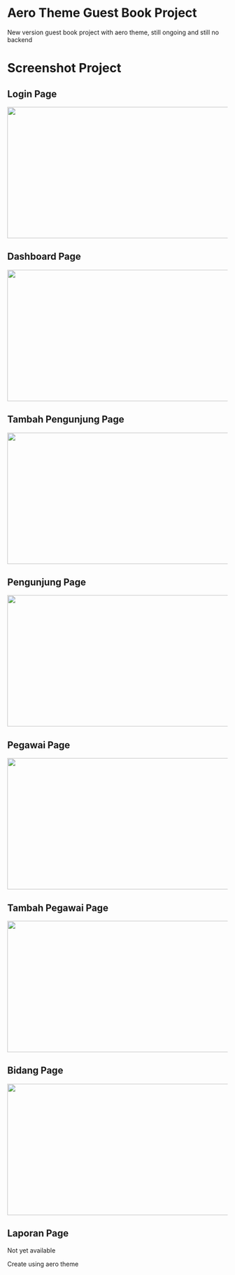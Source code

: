 # Aero Theme Guest Book Project
New version guest book project with aero theme, still ongoing and still no backend

# Screenshot Project

## Login Page
<p align="center">
<img src="https://drive.google.com/uc?export=view&id=10wK_TId7jdb2KhloqFuV8bCXPR5ITie_" width="600" height="300">

## Dashboard Page
<p align="center">
<img src="https://drive.google.com/uc?export=view&id=1uZ_K_o7nYrj7uiyxl6AeDKx_fMmxSMNS" width="600" height="300">

## Tambah Pengunjung Page
<p align="center">
<img src="https://drive.google.com/uc?export=view&id=1eroJbOmcX3d_yN6BSAHfAN-Eta-mp-7y" width="600" height="300">
</p>

## Pengunjung Page
<p align="center">
<img src="https://drive.google.com/uc?export=view&id=1IDX514jmNLq1KeuBDCRrFVjHf7o9tI1d" width="600" height="300">
</p>

## Pegawai Page
<p align="center">
<img src="https://drive.google.com/uc?export=view&id=1wtDCyNxi1WzRlJfLC7vyPK9syBOHEABw" width="600" height="300">
</p>

## Tambah Pegawai Page
<p align="center">
<img src="https://drive.google.com/uc?export=view&id=1oT7VlKx2YJxrPIjk-yQ-W5XMzHLaSSWS" width="600" height="300">
</p>

## Bidang Page
<p align="center">
<img src="https://drive.google.com/uc?export=view&id=1Oz-9iNd2Ni547wOiDOr2aRcIaO9BCprb" width="600" height="300">
</p>

## Laporan Page
Not yet available

Create using aero theme
